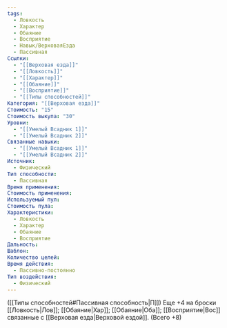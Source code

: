 ```yaml
---
tags:
  - Ловкость
  - Характер
  - Обаяние
  - Восприятие
  - Навык/ВерховаяЕзда
  - Пассивная
Ссылки:
  - "[[Верховая езда]]"
  - "[[Ловкость]]"
  - "[[Характер]]"
  - "[[Обаяние]]"
  - "[[Восприятие]]"
  - "[[Типы способностей]]"
Категория: "[[Верховая езда]]"
Стоимость: "15"
Стоимость выкупа: "30"
Уровни:
  - "[[Умелый Всадник 1]]"
  - "[[Умелый Всадник 2]]"
Связанные навыки:
  - "[[Умелый Всадник 1]]"
  - "[[Умелый Всадник 2]]"
Источник:
  - Физический
Тип способности:
  - Пассивная
Время применения: 
Стоимость применения: 
Используемый пул: 
Стоимость пула: 
Характеристики:
  - Ловкость
  - Характер
  - Обаяние
  - Восприятие
Дальность: 
Шаблон: 
Количество целей: 
Время действия:
  - Пассивно-постоянно
Тип воздействия:
  - Физический
---
```

([[Типы способностей#Пассивная способность|П]]) Еще +4 на броски [[Ловкость|Лов]]; [[Обаяние|Хар]]; [[Обаяние|Оба]]; [[Восприятие|Вос]] связанные с [[Верховая езда|Верховой ездой]]. (Всего +8)